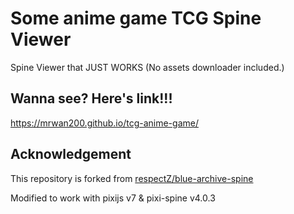 # Some anime game TCG Spine Viewer
Spine Viewer that JUST WORKS (No assets downloader included.)

## Wanna see? Here's link!!!
https://mrwan200.github.io/tcg-anime-game/

## Acknowledgement
This repository is forked from [respectZ/blue-archive-spine](https://github.com/respectZ/blue-archive-spine)

Modified to work with pixijs v7 & pixi-spine v4.0.3
